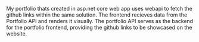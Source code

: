 


My portfolio thats created in asp.net core web app uses webapi to fetch the github links within the same solution. The frontend recieves data from the Portfolio API and renders it visually.
The portfolio API serves as the backend for the portfolio frontend, providing the github links to be showcased on the website.

